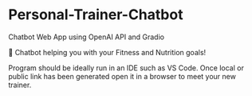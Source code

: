 # Personal-Trainer-Chatbot
Chatbot Web App using OpenAI API and Gradio

:robot: Chatbot helping you with your Fitness and Nutrition goals!

Program should be ideally run in an IDE such as VS Code. Once local or public link has been generated open it in a browser to meet your new trainer.
